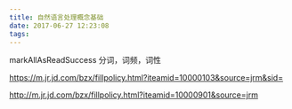 ```yaml
---
title: 自然语言处理概念基础
date: 2017-06-27 12:23:08
tags:
---
```

markAllAsReadSuccess
分词，词频，词性

https://m.jr.jd.com/bzx/fillpolicy.html?iteamid=10000103&source=jrm&sid=

http://m.jr.jd.com/bzx/fillpolicy.html?iteamid=10000901&source=jrm


